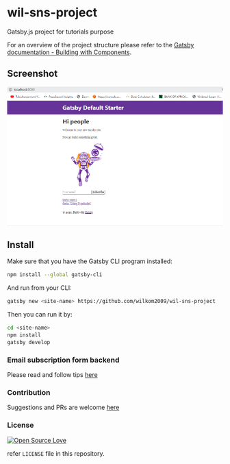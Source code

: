 # wil-sns-project

Gatsby.js project for tutorials purpose

For an overview of the project structure please refer to the [Gatsby documentation - Building with Components](https://www.gatsbyjs.org/docs/building-with-components/).

## Screenshot

![Screenshot](./src/images/screenshoot.png)

## Install

Make sure that you have the Gatsby CLI program installed:

```sh
npm install --global gatsby-cli
```

And run from your CLI:

```sh
gatsby new <site-name> https://github.com/wilkom2009/wil-sns-project
```

Then you can run it by:

```sh
cd <site-name>
npm install
gatsby develop
```

### Email subscription form backend

Please read and follow tips [here](https://blog.koffikomlan.co/)

### Contribution

Suggestions and PRs are welcome [here](https://blog.koffikomlan.co/)

### License

[![Open Source Love](https://badges.frapsoft.com/os/mit/mit.svg?v=102)](LICENSE)

refer `LICENSE` file in this repository.
